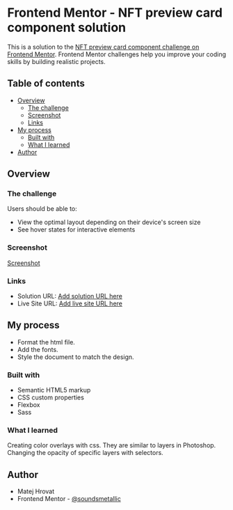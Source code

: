 # Frontend Mentor - NFT preview card component solution

This is a solution to the [NFT preview card component challenge on Frontend Mentor](https://www.frontendmentor.io/challenges/nft-preview-card-component-SbdUL_w0U). Frontend Mentor challenges help you improve your coding skills by building realistic projects. 

## Table of contents

- [Overview](#overview)
  - [The challenge](#the-challenge)
  - [Screenshot](#screenshot)
  - [Links](#links)
- [My process](#my-process)
  - [Built with](#built-with)
  - [What I learned](#what-i-learned)
- [Author](#author)

## Overview

### The challenge

Users should be able to:

- View the optimal layout depending on their device's screen size
- See hover states for interactive elements

### Screenshot

[Screenshot](./screenshot.png)

### Links

- Solution URL: [Add solution URL here](https://your-solution-url.com)
- Live Site URL: [Add live site URL here](https://your-live-site-url.com)

## My process

- Format the html file.
- Add the fonts.
- Style the document to match the design.

### Built with

- Semantic HTML5 markup
- CSS custom properties
- Flexbox
- Sass

### What I learned

Creating color overlays with css. They are similar to layers in Photoshop.
Changing the opacity of specific layers with selectors.

## Author

- Matej Hrovat
- Frontend Mentor - [@soundsmetallic](https://www.frontendmentor.io/profile/sondsmetallic)
